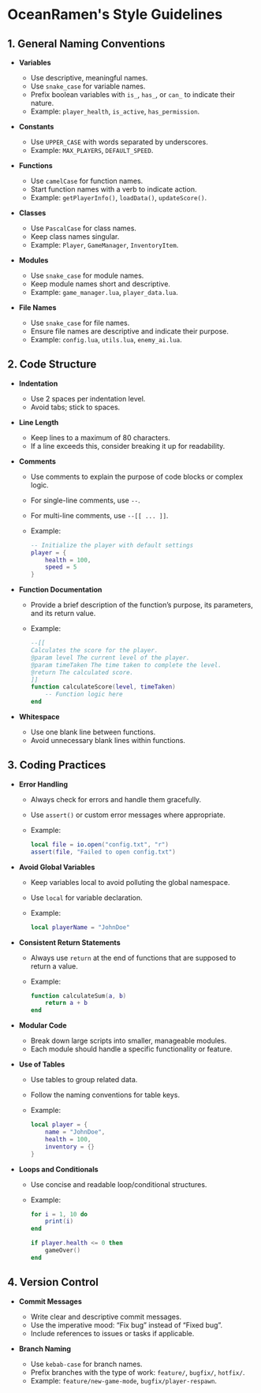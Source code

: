 # OceanRamen's Style Guidelines

## 1. **General Naming Conventions**

- **Variables**

  - Use descriptive, meaningful names.
  - Use `snake_case` for variable names.
  - Prefix boolean variables with `is_`, `has_`, or `can_` to indicate their nature.
  - Example: `player_health`, `is_active`, `has_permission`.

- **Constants**

  - Use `UPPER_CASE` with words separated by underscores.
  - Example: `MAX_PLAYERS`, `DEFAULT_SPEED`.

- **Functions**

  - Use `camelCase` for function names.
  - Start function names with a verb to indicate action.
  - Example: `getPlayerInfo()`, `loadData()`, `updateScore()`.

- **Classes**

  - Use `PascalCase` for class names.
  - Keep class names singular.
  - Example: `Player`, `GameManager`, `InventoryItem`.

- **Modules**

  - Use `snake_case` for module names.
  - Keep module names short and descriptive.
  - Example: `game_manager.lua`, `player_data.lua`.

- **File Names**
  - Use `snake_case` for file names.
  - Ensure file names are descriptive and indicate their purpose.
  - Example: `config.lua`, `utils.lua`, `enemy_ai.lua`.

## 2. **Code Structure**

- **Indentation**

  - Use 2 spaces per indentation level.
  - Avoid tabs; stick to spaces.

- **Line Length**

  - Keep lines to a maximum of 80 characters.
  - If a line exceeds this, consider breaking it up for readability.

- **Comments**

  - Use comments to explain the purpose of code blocks or complex logic.
  - For single-line comments, use `--`.
  - For multi-line comments, use `--[[ ... ]]`.
  - Example:

    ```lua
    -- Initialize the player with default settings
    player = {
        health = 100,
        speed = 5
    }
    ```

- **Function Documentation**

  - Provide a brief description of the function’s purpose, its parameters, and its return value.
  - Example:

    ```lua
    --[[
    Calculates the score for the player.
    @param level The current level of the player.
    @param timeTaken The time taken to complete the level.
    @return The calculated score.
    ]]
    function calculateScore(level, timeTaken)
        -- Function logic here
    end
    ```

- **Whitespace**
  - Use one blank line between functions.
  - Avoid unnecessary blank lines within functions.

## 3. **Coding Practices**

- **Error Handling**

  - Always check for errors and handle them gracefully.
  - Use `assert()` or custom error messages where appropriate.
  - Example:

    ```lua
    local file = io.open("config.txt", "r")
    assert(file, "Failed to open config.txt")
    ```

- **Avoid Global Variables**

  - Keep variables local to avoid polluting the global namespace.
  - Use `local` for variable declaration.
  - Example:

    ```lua
    local playerName = "JohnDoe"
    ```

- **Consistent Return Statements**

  - Always use `return` at the end of functions that are supposed to return a value.
  - Example:

    ```lua
    function calculateSum(a, b)
        return a + b
    end
    ```

- **Modular Code**

  - Break down large scripts into smaller, manageable modules.
  - Each module should handle a specific functionality or feature.

- **Use of Tables**

  - Use tables to group related data.
  - Follow the naming conventions for table keys.
  - Example:

    ```lua
    local player = {
        name = "JohnDoe",
        health = 100,
        inventory = {}
    }
    ```

- **Loops and Conditionals**

  - Use concise and readable loop/conditional structures.
  - Example:

    ```lua
    for i = 1, 10 do
        print(i)
    end

    if player.health <= 0 then
        gameOver()
    end
    ```

## 4. **Version Control**

- **Commit Messages**

  - Write clear and descriptive commit messages.
  - Use the imperative mood: “Fix bug” instead of “Fixed bug”.
  - Include references to issues or tasks if applicable.

- **Branch Naming**
  - Use `kebab-case` for branch names.
  - Prefix branches with the type of work: `feature/`, `bugfix/`, `hotfix/`.
  - Example: `feature/new-game-mode`, `bugfix/player-respawn`.
